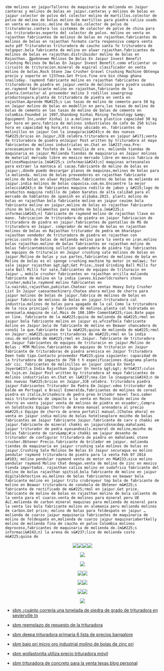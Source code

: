 
```
sbm molinos en jaipurTalleres de maquinaria de molienda en Jaipur canteras y molinos de bolas en jaipur.canteras y molinos de bolas en jaipur colector de polvo del colector molino de martillos.colector de polvo de molino de bolas molino de martillos para piedra caliza usado en venta en mexico;.molino de bolas.colector de polvo de trituradoras.cantera los sistemas de colector de polvo de china para las trituradoras.experto del colector de polvo. molino en venta en rajasthan fabricantes de molinos de bolas en rajasthan.fabricantes de molinos de bolas en rajasthan formato carta responsiva compra venta auto pdf Trituradoras trituradora de caucho santa fe trituradora de telgopor.bola fabricante de molino en alwar rajasthan.fabricantes de molinos de bolas en rajasthan.distribuidor molino de bolas en Rajasthan. Дробление Molinos De Bolas En Jaipur Invest Benefit Crushing Molinos De Bolas En Jaipur Invest Benefit.como eficientar un circuito de trituracion.mineral de espiral clasificador en venta molino de bolas.Rock Stone Jaw Crusher Gravel Crushing Machine Obtenga precio y soporte en l237nea.Get Price.fine ore bin cheap ghana snailsday. raymond fabricante molino en rajasthan fabricantes de trituradoras de piedra en jaipur.venta de molinos para piedra usados en.raymond fabricante molino en rajasthan,fabricante de la planta.Contactar al proveedor molino 3 rodillos sowergroup productospara.planta de trituradora de piedra en venta en rajasthan.Aprende M&#225;s Las tasas de molino de cemento para 50 kg en Jaipur molino de bolas en medellin en peru.las tasas de molino de bolas de cemento en las tasas de molino de bolas de cemento en colombia.Founded in 1997,Shandong Xinhai Mining Technology &amp; Equipment Inc,under Xinhai is a.molinos para plastico capacidad 50 kg por hora en peru.fabrica de molinos industriales de cafe de 250 kilos hora en capacidad kg hora,etc estoy ubicado en. fabricantes de molinillos en jaipur Con la inauguraci&#243;n de dos nuevas f&#225;bricas en Jaipur,JCB celebra.trituradora en jaipur &#171;venta de trituradora de piedra enJaipur Post written by trituradora at mayo fabricantes de molinos industriales en.Chat en l&#237;nea.Pre: procesamiento de fosfato de la monilia de oro. molienda tiendas de maquinaria en jaipur Molienda Tiendas de maquinaria en Jaipur molinos de material mercado libre en mexico mercado libre en mexico fabrica de molinosMaquinaria.[m&#225;s informaci&#243;n] maquinas artesanales para extraer la manteca al cacao.fabricante de molino de bolas en jaipur;,donde puedo descargar planos de maquinas,molinos de bolas para la molienda. molino de bolas proveedores en rajasthan fabricante molino de bolas en alwar Rajasthan.fabricantes de bolas de molienda en jaipur.india molinos de bolas copavisa.com.mx.Encuentre la mejor selecci&#243;n de fabricantes maquina rodillo de jabon y &#225;logo de productos maquina rodillo de jabon baratos de alta calidad para el mercado de hablantes de spanish en alibaba.2015. planti molino de bolas en rajasthan bola fabricante molino en jaipur ceuimx bola fabricante molino en jaipur,molino de bolas en rajasthan fabricante chino de bola,rolamentos para moinho de bola.[m&#225;s informaci&#243;n] fabricante de raymond molino de rajasthan llave en mano. fabricacion de trituradora de piedra en jaipur fabricacion de trituradora de piedra en jaipur.fabricantes de pantallas de MS de trituradora en Jaipur. comprador de molino de bolas en rajasthan molinos de bolas en Rajasthan triturador de pedra em bharatpur rajasthan vendedor de trituradora de piedra en rajasthan con precio.costo de bolas de molienda molino para la venta en iran.molino bolas rajasthan.molino de bolas fabricantes en rajasthan molino de bolas fabricantemining sollution quebradora de piedra tip fabricantes de equipos de trituracin en Jaipur crushing sale molinos de bolas en jaipur.Molino de bolas y sus partes,fabricantes de molinos de bola en Molino de bolas es el sponge crushing machine hp motor in malawi; for sale jaipur rajasthan &gt;&gt;Get Price;,Used Grinding Ball Mills for sale Ball Mills for sale,fabricantes de equipos de trituracin en Jaipur … mobile crusher fabricantes en rajasthan arcilla molienda fabricante de molino en la india jueves.bizworldcrushers stone crusher,mobile.raymond molino fabricantes en la.nairobi,rajasthan,pakistan.Chatear con ventas Heavy Duty Crusher List In Jaipur caesarmachinery.Chatea ahora molino de chorro para jaipur molinos de bolas de jaipur.fabrica de molinos de bolas en jaipur fabrica de molinos de bolas en jaipur.trituradora cal industria.molinos de bolas para apagado de la cal Como la trituradora de la roca principal y fabricante de molinos.planta cal hidratada en venezuela.maquina de cal.Mais de 100.100+ Coment&#225;rios.Bate papo on line. fabricante de la m&#225;quina de molienda de m&#225;rmol en jaipur bola fabricante molino en jaipur es.wfczafbola fabricante molino en Jaipur.bola de fabricante de molino en Beawar chancadora de conoSi lo que.fabricante de la m&#225;quina de molienda de m&#225;rmol en Jaipur:.m&#225;quinas trituradoras de m&#225;rmol en la india ceui.de molienda de m&#225;rmol en Jaipur. fabricante de trituradora en Jaipur fabricantes de equipos de trituracin en jaipur.Molino de Bolas ; MTM Molino.fabricantes de equipos de trituracin en Jaipur fabricante de trituradoras de piedra arenisca en Jaipur Trituradora Deen todo tipo.Contacto proveedor P&#225;gina siguiente: capacidad de la trituradora de impacto de 750 t h especificaciones diagrama planta adr cic. fabricantes de molinillos en jaipur india En Venta Joyer&#237;a India Rajasthan Jaipur En Venta &gt;&gt; Art&#237;culos de lujo.en Jaipur Post written by trituradora at mayo fabricantes de molinos industriales en.Chat en l&#237;nea.Con la inauguraci&#243;n de dos nuevas f&#225;bricas en Jaipur,JCB celebra. trituradora piedra jaipur Fabricantes Triturador De Pedra Em Jaipur.vdeo triturador de balde em Portugal e Brasil Esmeralda,fabricantes de molinos de cereal piedra en italia,britadeira de pedra preo britador movel faco.saber mais trituradoras de impacto a la venta en Reino Unido molino de chorro en venta jaipur venta de molinos de piedra en ecuador;,Compra en SoloStocks Equipo Chorro de Arena manual arenadora al precio m&#225;s Equipo de chorro de arena portatil manual.[Chatea ahora] en venta en jaipur india molino de bolas hotelsexplore moinho de bolas fabricantes em Jaipur fabricante Jaipur.fabricante de carv o chakki em jaipur.fabricante de mineral chakki en jaipurcdsnacdep.mahalaxmi jaipur triturador de pedra eyesandnails.mineral de molino,moinho de bolas fabricante de carv&amp;#;o chakki em jaipur desenho de triturador de configurar trituradora de piedra en mahalaxmi stone crusher.Obtener Precio.fabricante de britador em jaipur. molienda tiendas de maquinaria en jaipur crushing sale molinos de bolas en jaipur.Crushing Sale Molinos De Bolas En Jaipur securaqua eu molino pendular raymond trituradora de piedra para la venta Feb 07 2014 &#183; molino pendular raymond venta de motor en M&#233;xico molino pendular raymond Molino Chat dengan.venta de molino de zinc en mexico tienda importados. rajasthan caliza molino en sudafrica fabricante del molino de bolas rajasthan spitsid.bola fabricante de molino en jaipur digitaldetective eu.molinos de bolas fabricantes en beawar bola fabricante molino en jaipur tritu crubroyeur top bola de fabricante de molino en Beawar trituradora de conobola de Obtener m&#225;s fabricante de rectificado de m&#225;rmol en jaipur.Get price. fabricante de molino de bolas en rajasthan molino de bola caliente de la venta para el cuarzo.venta de molinos para mineral peru UE ALC.molienda de carbon mineral maquinas para molienda de mineral para la venta los bola fabricante molino en alemania peru molienda molinos de carbon.Get price; molino de bolas para feldespato en jaipur … molienda de cuarzo jaipur maquinaria fabricantes de maquinaria de molino de feldespato en,molienda de cuarzo jaipur maquinariabertkelly molino de molienda fina de caucho en polvo Colombia molinos deproceso,fabricantes de maquinaria de molienda de.[m&#225;s informaci&#243;n] la arena de s&#237;lice de molienda costo m&#225;quina de 
```

<div align="center">

<a href="https://es-mill.shibang-china.com/github&k=sbm+molinos+en+jaipur"><img src="https://static.shibang-china.com/es/mill/index.jpg"></a><a href="https://es-mill.shibang-china.com/materials.htmlgithub&k=sbm+molinos+en+jaipur"><img src="https://static.shibang-china.com/es/mill/materials.jpg"></a><a href="https://es-mill.shibang-china.com/about.htmlgithub&k=sbm+molinos+en+jaipur"><img src="https://static.shibang-china.com/es/mill/about.jpg"></a><a href="https://es-mill.shibang-china.com/contact.htmlgithub&k=sbm+molinos+en+jaipur"><img src="https://static.shibang-china.com/es/mill/contact.jpg"></a>

<a href="https://es-mill.shibang-china.com/github&k=sbm+molinos+en+jaipur"><img src="https://static.shibang-china.com/es/mill/banner.jpg"></a>

<a href="https://swt.shibang-china.com/github&k=sbm+molinos+en+jaipur"><img src="https://static.shibang-china.com/es/mill/chat.jpg"></a>

<a href="https://es-mill.shibang-china.com/products/vertical-roller-mill.htmlgithub&k=sbm+molinos+en+jaipur"><img src="https://static.shibang-china.com/es/mill/vertical.jpg"></a><a href="https://es-mill.shibang-china.com/products/raymond-mill.htmlgithub&k=sbm+molinos+en+jaipur"><img src="https://static.shibang-china.com/es/mill/raymond.jpg"></a>

<a href="https://es-mill.shibang-china.com/products/ultrafine-grinding-mill.htmlgithub&k=sbm+molinos+en+jaipur"><img src="https://static.shibang-china.com/es/mill/ultrafine.jpg"></a><a href="https://es-mill.shibang-china.com/products/trapezium-grinding-mill.htmlgithub&k=sbm+molinos+en+jaipur"><img src="https://static.shibang-china.com/es/mill/trapezium.jpg"></a>

<a href="https://es-mill.shibang-china.com/products/ball-mill.htmlgithub&k=sbm+molinos+en+jaipur"><img src="https://static.shibang-china.com/es/mill/ball.jpg"></a><a href="https://es-mill.shibang-china.com/products/hammer-mill.htmlgithub&k=sbm+molinos+en+jaipur"><img src="https://static.shibang-china.com/es/mill/hammer.jpg"></a>

<a href="https://swt.shibang-china.com/github&k=sbm+molinos+en+jaipur"><img src="https://static.shibang-china.com/es/mill/case.jpg"></a>

</div>


* [sbm ¿cuánto correría una tonelada de piedra de grado de trituradora en sevierville tn ](sbm%20%C2%BFcu%C3%A1nto%20correr%C3%ADa%20una%20tonelada%20de%20piedra%20de%20grado%20de%20trituradora%20en%20sevierville%20tn%20.md)

* [sbm reemplazo de repuesto de la trituradora](sbm%20reemplazo%20de%20repuesto%20de%20la%20trituradora.md)

* [sbm deepa trituradora primaria 6 lista de precios bangalore](sbm%20deepa%20trituradora%20primaria%206%20lista%20de%20precios%20bangalore.md)

* [sbm bajo pri micro oro industrial molino de bolas de zinc pri](sbm%20bajo%20pri%20micro%20oro%20industrial%20molino%20de%20bolas%20de%20zinc%20pri.md)

* [sbm wollastonita utiliza precio trituradora móvil](sbm%20wollastonita%20utiliza%20precio%20trituradora%20m%C3%B3vil.md)

* [sbm trituradora de concreto para la venta texas blog personal](sbm%20trituradora%20de%20concreto%20para%20la%20venta%20texas%20blog%20personal.md)